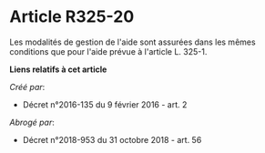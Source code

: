 # Article R325-20

Les modalités de gestion de l'aide sont assurées dans les mêmes conditions que pour l'aide prévue à l'article L. 325-1.

**Liens relatifs à cet article**

_Créé par_:

  - Décret n°2016-135 du 9 février 2016 - art. 2

_Abrogé par_:

  - Décret n°2018-953 du 31 octobre 2018 - art. 56
